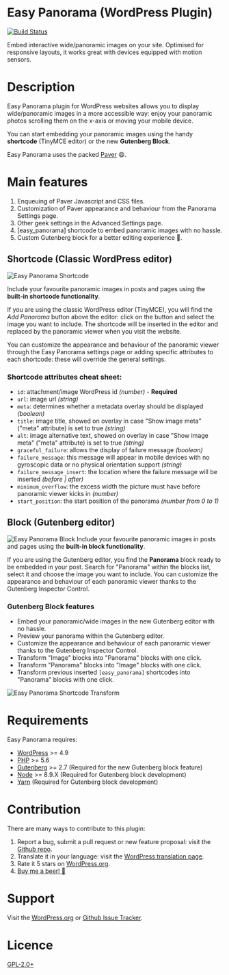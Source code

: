 # Easy Panorama (WordPress Plugin)
[![Build Status](https://travis-ci.org/leopuleo/easy-panorama.svg?branch=master)](https://travis-ci.org/leopuleo/easy-panorama)

Embed interactive wide/panoramic images on your site. Optimised for responsive layouts, it works great with devices equipped with motion sensors.

# Description

Easy Panorama plugin for WordPress websites allows you to display wide/panoramic images in a more accessible way: enjoy your panoramic photos scrolling them on the x-axis or moving your mobile device.

You can start embedding your panoramic images using the handy **shortcode** (TinyMCE editor) or the new **Gutenberg Block**.

Easy Panorama uses the packed [Paver](http://terrymun.github.io/paver/?source=easy-panorama-wp-plugin) :smile:.

# Main features

1. Enqueuing of Paver Javascript and CSS files.
2. Customization of Paver appearance and behaviour from the Panorama Settings page.
3. Other geek settings in the Advanced Settings page.
4. [easy_panorama] shortcode to embed panoramic images with no hassle.
5. Custom Gutenberg block for a better editing experience 🎉.

## Shortcode (Classic WordPress editor)

![Easy Panorama Shortcode](https://www.adventuresbook.net/wp-content/uploads/2018/04/easy-panorama-shortcode.gif)

Include your favourite panoramic images in posts and pages using the **built-in shortcode functionality**.

If you are using the classic WordPress editor (TinyMCE), you will find the *Add Panorama* button above the editor: click on the button and select the image you want to include. 
The shortcode will be inserted in the editor and replaced by the panoramic viewer when you visit the website.

You can customize the appearance and behaviour of the panoramic viewer through the Easy Panorama settings page or adding specific attributes to each shortcode: these will override the general settings.

### Shortcode attributes cheat sheet:
* `id`: attachment/image WordPress id *(number)* - **Required**
* `url`: image url *(string)*
* `meta`: determines whether a metadata overlay should be displayed *(boolean)*
* `title`: image title, showed on overlay in case "Show image meta" ("meta" attribute) is set to true  *(string)*
* `alt`: image alternative text, showed on overlay in case "Show image meta" ("meta" attribute) is set to true  *(string)*
* `graceful_failure`: allows the display of failure message *(boolean)*
* `failure_message`: this message will appear in mobile devices with no gyroscopic data or no physical orientation support *(string)*
* `failure_message_insert`: the location where the failure message will be inserted *(before | after)*
* `minimum_overflow`: the excess width the picture must have before panoramic viewer kicks in *(number)*
* `start_position`: the start position of the panorama *(number from 0 to 1)*

## Block (Gutenberg editor)
![Easy Panorama Block](https://www.adventuresbook.net/wp-content/uploads/2018/04/easy-panorama-gutenberg-block.gif)
Include your favourite panoramic images in posts and pages using the **built-in block functionality**.

If you are using the Gutenberg editor, you find the **Panorama** block ready to be embedded in your post.
Search for "Panorama" within the blocks list, select it and choose the image you want to include.
You can customize the appearance and behaviour of each panoramic viewer thanks to the Gutenberg Inspector Control.

### Gutenberg Block features
* Embed your panoramic/wide images in the new Gutenberg editor with no hassle.
* Preview your panorama within the Gutenberg editor.
* Customize the appearance and behaviour of each panoramic viewer thanks to the Gutenberg Inspector Control.
* Transform "Image" blocks into "Panorama" blocks with one click.
* Transform "Panorama" blocks into "Image" blocks with one click.
* Transform previous inserted `[easy_panorama]` shortcodes into "Panorama" blocks with one click.

![Easy Panorama Shortcode Transform](https://www.adventuresbook.net/wp-content/uploads/2018/04/easy-panorama-block-transform.gif)

# Requirements
Easy Panorama requires:
* [WordPress](https://wordpress.org/) >= 4.9
* [PHP](https://secure.php.net/manual/en/install.php) >= 5.6
* [Gutenberg](https://wordpress.org/plugins/gutenberg/) >= 2.7 (Required for the new Gutenberg block feature)
* [Node](https://nodejs.org/en/) >= 8.9.X (Required for Gutenberg block development)
* [Yarn](https://yarnpkg.com/en/docs/install) (Required for Gutenberg block development)

# Contribution
There are many ways to contribute to this plugin:

1. Report a bug, submit a pull request or new feature proposal: visit the [Github repo](https://github.com/leopuleo/easy-panorama).
2. Translate it in your language: visit the [WordPress translation page](https://translate.wordpress.org/projects/wp-plugins/easy-panorama).
3. Rate it 5 stars on [WordPress.org](https://wordpress.org/support/view/plugin-reviews/easy-panorama?filter=5#postform).
4. [Buy me a beer! :beer:](//paypal.me/LeonardoGiacone)

# Support
Visit the [WordPress.org](https://wordpress.org/support/plugin/easy-panorama) or [Github Issue Tracker](https://github.com/leopuleo/easy-panorama/issues).

# Licence
[GPL-2.0+](http://www.gnu.org/licenses/gpl-2.0.txt)
